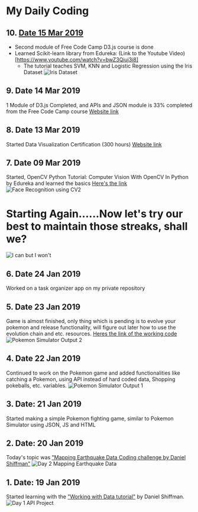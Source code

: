 # My Daily Coding

## 10. [Date 15 Mar 2019](https://github.com/narenbakshi97/daily_coding/tree/master/day%2010)
* Second module of Free Code Camp D3.js course is done
* Learned Scikit-learn library from Edureka: (Link to the Youtube Video)[https://www.youtube.com/watch?v=bwZ3Qiuj3i8]
  * The tutorial teaches SVM, KNN and Logistic Regression using the Iris Dataset
  ![Iris Dataset](https://s3.amazonaws.com/assets.datacamp.com/blog_assets/Machine+Learning+R/iris-machinelearning.png)
## 9. Date 14 Mar 2019
1 Module of D3.js Completed, and APIs and JSON module is 33% completed from the Free Code Camp course
[Website link](https://learn.freecodecamp.org/data-visualization/data-visualization-with-d3)

## 8. Date 13 Mar 2019
Started Data Visualization Certification (300 hours)
[Website link](https://learn.freecodecamp.org/data-visualization/data-visualization-with-d3)

## 7. Date 09 Mar 2019
Started, OpenCV Python Tutorial: Computer Vision With OpenCV In Python by Edureka and learned the basics
[Here's the link](https://www.edureka.co/blog/python-opencv-tutorial/)
![Face Recognition using CV2](https://i.imgur.com/OH1cS1z.jpg)

# Starting Again......Now let's try our best to maintain those streaks, shall we?
![I can but I won't](https://i.imgur.com/gRahCs0.jpg)

## 6. Date 24 Jan 2019
Worked on a task organizer app on my private repository

## 5. Date 23 Jan 2019
Game is almost finished, only thing which is pending is to evolve your pokemon and release functionality, will figure out later how to use the evolution chain  and etc. resources.
[Heres the link of the working code](https://pokemonsimulator.000webhostapp.com/)
![Pokemon Simulator Output 2](https://i.imgur.com/IkBeShp.gif)

## 4. Date 22 Jan 2019
Continued to work on the Pokemon game and added functionalities like catching a Pokemon, using API instead of hard coded data, Shopping pokeballs, etc. variables.
![Pokemon Simulator Output 1](https://i.imgur.com/wXd8kk0.gif)


## 3. Date: 21 Jan 2019
Started making a simple Pokemon fighting game, similar to Pokemon Simulator using JSON, JS and HTML

## 2. Date: 20 Jan 2019
Today's topic was ["Mapping Earthquake Data Coding challenge by Daniel Shiffman"](https://thecodingtrain.com/CodingChallenges/057-mapping-earthquake-data)
![Day 2 Mapping Earthquake Data](https://i.imgur.com/0StMujh.jpg)

## 1. Date: 19 Jan 2019
Started learning with the ["Working with Data tutorial"](https://thecodingtrain.com/Tutorials/10-working-with-data) by Daniel Shiffman.
![Day 1 API Project](https://i.imgur.com/HZlJyuR.png)
